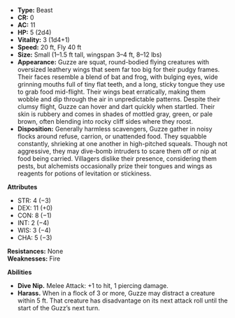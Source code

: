- **Type:** Beast
- **CR:** 0
- **AC:** 11
- **HP:** 5 (2d4)
- **Vitality:** 3 (1d4+1)
- **Speed:** 20 ft, Fly 40 ft
- **Size:** Small (1–1.5 ft tall, wingspan 3–4 ft, 8–12 lbs)
- **Appearance:** Guzze are squat, round-bodied flying creatures with oversized leathery wings that seem far too big for their pudgy frames. Their faces resemble a blend of bat and frog, with bulging eyes, wide grinning mouths full of tiny flat teeth, and a long, sticky tongue they use to grab food mid-flight. Their wings beat erratically, making them wobble and dip through the air in unpredictable patterns. Despite their clumsy flight, Guzze can hover and dart quickly when startled. Their skin is rubbery and comes in shades of mottled gray, green, or pale brown, often blending into rocky cliff sides where they roost.
- **Disposition:** Generally harmless scavengers, Guzze gather in noisy flocks around refuse, carrion, or unattended food. They squabble constantly, shrieking at one another in high-pitched squeals. Though not aggressive, they may dive-bomb intruders to scare them off or nip at food being carried. Villagers dislike their presence, considering them pests, but alchemists occasionally prize their tongues and wings as reagents for potions of levitation or stickiness.

**Attributes**
- STR: 4 (−3)
- DEX: 11 (+0)
- CON: 8 (−1)
- INT: 2 (−4)
- WIS: 3 (−4)
- CHA: 5 (−3)

**Resistances:** None  
**Weaknesses:** Fire

**Abilities**
- **Dive Nip.** Melee Attack: +1 to hit, 1 piercing damage.
- **Harass.** When in a flock of 3 or more, Guzze may distract a creature within 5 ft. That creature has disadvantage on its next attack roll until the start of the Guzz’s next turn.
